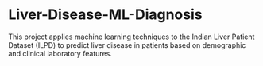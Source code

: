 # Liver-Disease-ML-Diagnosis
This project applies machine learning techniques to the Indian Liver Patient Dataset (ILPD) to predict liver disease in patients based on demographic and clinical laboratory features.
